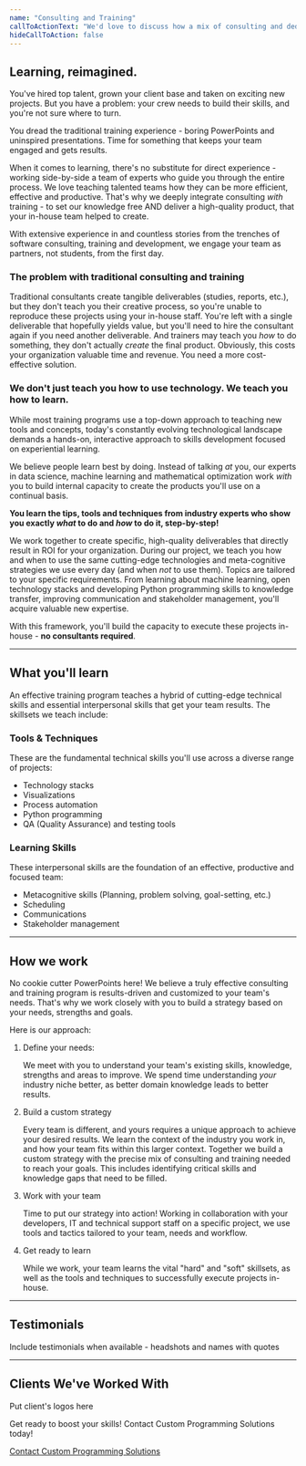 ```yaml
---
name: "Consulting and Training"
callToActionText: "We'd love to discuss how a mix of consulting and dedicated training can deliver better value for your organization. Contact us today."
hideCallToAction: false
---
```


## Learning, reimagined.

You've hired top talent, grown your client base and taken on exciting new projects. But you have a problem: your crew needs to build their skills, and you're not sure where to turn. 

You dread the traditional training experience - boring PowerPoints and uninspired presentations. Time for something that keeps your team engaged and gets results. 

When it comes to learning, there's no substitute for direct experience - working side-by-side a team of experts who guide you through the entire process. We love teaching talented teams how they can be more efficient, effective and productive. That's why we deeply integrate consulting *with* training - to set our knowledge free AND deliver a high-quality product, that your in-house team helped to create.

With extensive experience in and countless stories from the trenches of software consulting, training and development, we engage your team as partners, not students, from the first day.

### The problem with traditional consulting and training

Traditional consultants create tangible deliverables (studies, reports, etc.), but they don't teach you their creative process, so you're unable to reproduce these projects using your in-house staff. You're left with a single deliverable that hopefully yields value, but you'll need to hire the consultant again if you need another deliverable. And trainers may teach you *how* to do something, they don't actually *create* the final product. Obviously, this costs your organization valuable time and revenue. You need a more cost-effective solution.  

### We don't just teach you how to use technology. We teach you how to learn.

While most training programs use a top-down approach to teaching new tools and concepts, today's constantly evolving technological landscape demands a hands-on, interactive approach to skills development focused on experiential learning.

We believe people learn best by doing. Instead of talking *at* you, our experts in data science, machine learning and mathematical optimization work *with* you to build internal capacity to create the products you'll use on a continual basis.

**You learn the tips, tools and techniques from industry experts who show you exactly *what* to do and *how* to do it, step-by-step!**

We work together to create specific, high-quality deliverables that directly result in ROI for your organization. During our project, we teach you how and when to use the same cutting-edge technologies and meta-cognitive strategies we use every day (and when *not* to use them). Topics are tailored to your specific requirements. From learning about machine learning, open technology stacks and developing Python programming skills to knowledge transfer, improving communication and stakeholder management, you'll acquire valuable new expertise.

With this framework, you'll build the capacity to execute these projects in-house - **no consultants required**.

------

## What you'll learn

An effective training program teaches a hybrid of cutting-edge technical skills and essential interpersonal skills that get your team results. The skillsets we teach include:

### Tools & Techniques

These are the fundamental technical skills you'll use across a diverse range of projects:

- Technology stacks
- Visualizations
- Process automation
- Python programming
- QA (Quality Assurance) and testing tools

### Learning Skills

These interpersonal skills are the foundation of an effective, productive and focused team:

- Metacognitive skills (Planning, problem solving, goal-setting, etc.)
- Scheduling
- Communications
- Stakeholder management

------

## How we work

No cookie cutter PowerPoints here! We believe a truly effective consulting and training program is results-driven and customized to your team's needs. That's why we work closely with you to build a strategy based on your needs, strengths and goals.

Here is our approach:

1. Define your needs:

    We meet with you to understand your team's existing skills, knowledge, strengths and areas to improve. We spend time understanding *your* industry niche better, as better domain knowledge leads to better results. 

2. Build a custom strategy

   Every team is different, and yours requires a unique approach to achieve your desired results. We learn the context of the industry you work in, and how your team fits within this larger context. Together we build a custom strategy with the precise mix of consulting and training needed to reach your goals. This includes identifying critical skills and knowledge gaps that need to be filled.

3. Work with your team

   Time to put our strategy into action! Working in collaboration with your developers, IT and technical support staff on a specific project, we use tools and tactics tailored to your team, needs and workflow.

4. Get ready to learn

   While we work, your team learns the vital "hard" and "soft" skillsets, as well as the tools and techniques to successfully execute projects in-house.

------

##  Testimonials 

Include testimonials when available - headshots and names with quotes

------

## Clients We've Worked With

Put client's logos here



Get ready to boost your skills! Contact Custom Programming Solutions today! 

[Contact Custom Programming Solutions](https://www.customprogrammingsolutions.com/contact/)

